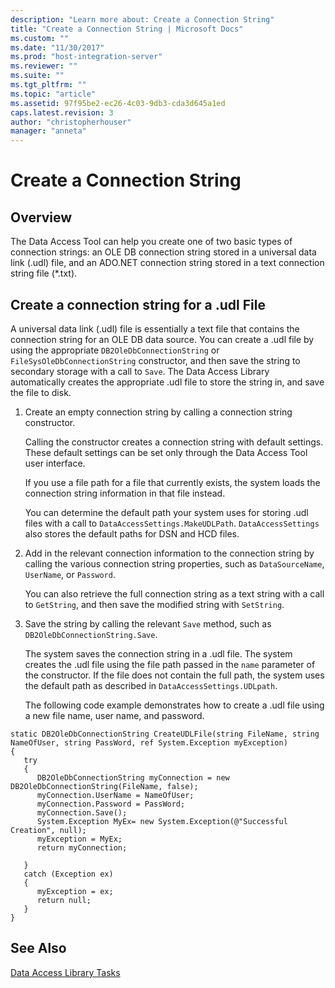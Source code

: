 ```yaml
---
description: "Learn more about: Create a Connection String"
title: "Create a Connection String | Microsoft Docs"
ms.custom: ""
ms.date: "11/30/2017"
ms.prod: "host-integration-server"
ms.reviewer: ""
ms.suite: ""
ms.tgt_pltfrm: ""
ms.topic: "article"
ms.assetid: 97f95be2-ec26-4c03-9db3-cda3d645a1ed
caps.latest.revision: 3
author: "christopherhouser"
manager: "anneta"
---
```

# Create a Connection String

## Overview
The Data Access Tool can help you create one of two basic types of connection strings: an OLE DB connection string stored in a universal data link (.udl) file, and an ADO.NET connection string stored in a text connection string file (*.txt).  
  
## Create a connection string for a .udl File
A universal data link (.udl) file is essentially a text file that contains the connection string for an OLE DB data source. You can create a .udl file by using the appropriate `DB2OleDbConnectionString` or `FileSysOleDbConnectionString` constructor, and then save the string to secondary storage with a call to `Save`. The Data Access Library automatically creates the appropriate .udl file to store the string in, and save the file to disk.  
  
1. Create an empty connection string by calling a connection string constructor.  
  
    Calling the constructor creates a connection string with default settings. These default settings can be set only through the Data Access Tool user interface.  
  
    If you use a file path for a file that currently exists, the system loads the connection string information in that file instead.  
  
    You can determine the default path your system uses for storing .udl files with a call to `DataAccessSettings.MakeUDLPath`. `DataAccessSettings` also stores the default paths for DSN and HCD files.  
  
2. Add in the relevant connection information to the connection string by calling the various connection string properties, such as `DataSourceName`, `UserName`, or `Password`.  
  
    You can also retrieve the full connection string as a text string with a call to `GetString`, and then save the modified string with `SetString`.  
  
3. Save the string by calling the relevant `Save` method, such as `DB2OleDbConnectionString.Save`.  
  
    The system saves the connection string in a .udl file. The system creates the .udl file using the file path passed in the `name` parameter of the constructor. If the file does not contain the full path, the system uses the default path as described in `DataAccessSettings.UDLpath`.  
  
   The following code example demonstrates how to create a .udl file using a new file name, user name, and password.  
  
```  
static DB2OleDbConnectionString CreateUDLFile(string FileName, string NameOfUser, string PassWord, ref System.Exception myException)  
{  
   try  
   {  
      DB2OleDbConnectionString myConnection = new DB2OleDbConnectionString(FileName, false);  
      myConnection.UserName = NameOfUser;  
      myConnection.Password = PassWord;  
      myConnection.Save();  
      System.Exception MyEx= new System.Exception(@"Successful Creation", null);  
      myException = MyEx;  
      return myConnection;  
  
   }  
   catch (Exception ex)  
   {  
      myException = ex;  
      return null;  
   }  
}  
```  
  
## See Also  
 [Data Access Library Tasks](../core/data-access-library-tasks1.md)
